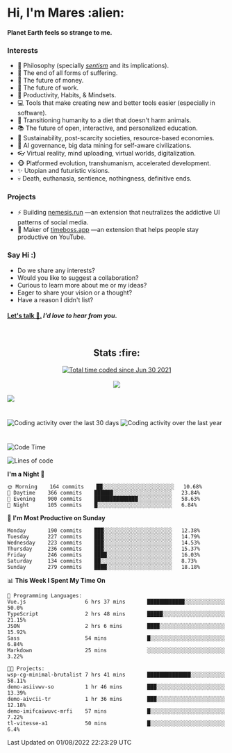 <h1>Hi, I'm Mares :alien:</h1>

#### Planet Earth feels so strange to me.

### **Interests**

- 🌊 Philosophy (specially [_sentism_][sentismmedium] and its implications).
- 🎯 The end of all forms of suffering.
- 💸 The future of money.
- 💼 The future of work.
- 🧠 Productivity, Habits, & Mindsets.
- 💻 Tools that make creating new and better tools easier (especially in software).
- 🥗 Transitioning humanity to a diet that doesn't harm animals.
- 📚 The future of open, interactive, and personalized education.
- 🌱 Sustainability, post-scarcity societies, resource-based economies.
- 🤖 AI governance, big data mining for self-aware civilizations.
- 👓 Virtual reality, mind uploading, virtual worlds, digitalization.
- 🐵 Platformed evolution, transhumanism, accelerated development.
- ✨ Utopian and futuristic visions.
- 💀 Death, euthanasia, sentience, nothingness, definitive ends.


### **Projects**

- ⚡ Building [nemesis.run](https://chrome.google.com/webstore/detail/nemesis-%E2%80%93-humane-design-f/blfbbifgjgikekfochleknjcopefifgo?hl=en) —an extension that neutralizes the addictive UI patterns of social media.
- 💎 Maker of [timeboss.app](https://timeboss.app) —an extension that helps people stay productive on YouTube.


### **Say Hi :)**

- Do we share any interests?
- Would you like to suggest a collaboration?
- Curious to learn more about me or my ideas?
- Eager to share your vision or a thought?
- Have a reason I didn't list?

#### [Let's talk :wave:.](mailto:mareszhar@gmail.com) _I'd love to hear from you_.

[sentismmedium]: https://medium.com/@mareszhar/born-a-prisoner-a-reflection-about-life-its-struggles-and-a-plan-to-escape-d8566ce9b026

<br>

<h2 align="center">Stats :fire:</h2>

<div align="center">
  <a href="https://wakatime.com/@cfdc0e0d-4860-4b62-9ff0-cb659185525e">
    <img src="https://wakatime.com/badge/user/cfdc0e0d-4860-4b62-9ff0-cb659185525e.svg" alt="Total time coded since Jun 30 2021" />
  </a>
</div>

<br>

<!-- 
Add or remove this: 
&dates=B1AAB3FF 
...or this...
&date_format=M%20j%5B%2C%20Y%5D
from the *streak stats URL below* if they get bugged and aren't updating: 
-->

<div align="center">
  <img src="https://github-readme-streak-stats.herokuapp.com?user=mareszhar&theme=black-ice&hide_border=true&stroke=FFFFFF15&ring=DF8FFE&fire=DF8FFE&currStreakLabel=DF8FFE&background=1A232A&currStreakNum=86FFAB&dates=B1AAB3FF&date_format=M%20j%5B%2C%20Y%5D">
</div>

<br>

<img src="https://activity-graph.herokuapp.com/graph?username=mareszhar&theme=nord&bg_color=00000000&color=979797&line=DF8FFE&point=00000000&area=true&hide_border=true">

<br>

<h1></h1>

<img src="https://wakatime.com/share/@mares/5df0ff02-9c79-41b4-b540-51dc9c65a57b.svg" alt="Coding activity over the last 30 days" />
<img src="https://wakatime.com/share/@mares/ea89ba71-f374-40af-930c-e0655909fe37.svg" alt="Coding activity over the last year" />

<h1></h1>

<!--START_SECTION:waka-->
![Code Time](http://img.shields.io/badge/Code%20Time-558%20hrs%206%20mins-blue)

![Lines of code](https://img.shields.io/badge/From%20Hello%20World%20I%27ve%20Written-149%20Thousand%20lines%20of%20code-blue)

**I'm a Night 🦉** 

```text
🌞 Morning    164 commits    ██░░░░░░░░░░░░░░░░░░░░░░░   10.68% 
🌆 Daytime    366 commits    ██████░░░░░░░░░░░░░░░░░░░   23.84% 
🌃 Evening    900 commits    ██████████████░░░░░░░░░░░   58.63% 
🌙 Night      105 commits    █░░░░░░░░░░░░░░░░░░░░░░░░   6.84%

```
📅 **I'm Most Productive on Sunday** 

```text
Monday       190 commits    ███░░░░░░░░░░░░░░░░░░░░░░   12.38% 
Tuesday      227 commits    ███░░░░░░░░░░░░░░░░░░░░░░   14.79% 
Wednesday    223 commits    ███░░░░░░░░░░░░░░░░░░░░░░   14.53% 
Thursday     236 commits    ███░░░░░░░░░░░░░░░░░░░░░░   15.37% 
Friday       246 commits    ████░░░░░░░░░░░░░░░░░░░░░   16.03% 
Saturday     134 commits    ██░░░░░░░░░░░░░░░░░░░░░░░   8.73% 
Sunday       279 commits    ████░░░░░░░░░░░░░░░░░░░░░   18.18%

```


📊 **This Week I Spent My Time On** 

```text
💬 Programming Languages: 
Vue.js                   6 hrs 37 mins       ████████████░░░░░░░░░░░░░   50.0% 
TypeScript               2 hrs 48 mins       █████░░░░░░░░░░░░░░░░░░░░   21.15% 
JSON                     2 hrs 6 mins        ████░░░░░░░░░░░░░░░░░░░░░   15.92% 
Sass                     54 mins             █░░░░░░░░░░░░░░░░░░░░░░░░   6.84% 
Markdown                 25 mins             ░░░░░░░░░░░░░░░░░░░░░░░░░   3.22%

🐱‍💻 Projects: 
wsp-cg-minimal-brutalist 7 hrs 41 mins       ██████████████░░░░░░░░░░░   58.11% 
demo-asiivwv-so          1 hr 46 mins        ███░░░░░░░░░░░░░░░░░░░░░░   13.39% 
demo-aivcii-tr           1 hr 36 mins        ███░░░░░░░░░░░░░░░░░░░░░░   12.18% 
demo-imifcaiwuvc-mrfi    57 mins             █░░░░░░░░░░░░░░░░░░░░░░░░   7.22% 
tl-vitesse-a1            50 mins             █░░░░░░░░░░░░░░░░░░░░░░░░   6.4%

```


 Last Updated on 01/08/2022 22:23:29 UTC
<!--END_SECTION:waka-->
